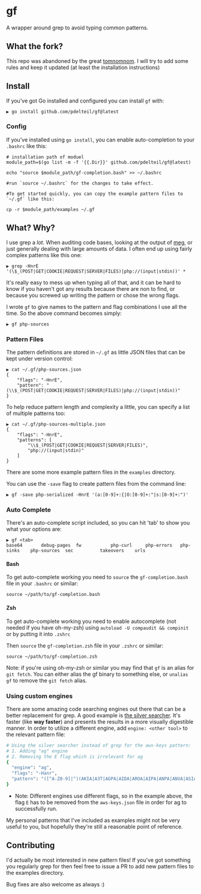 # gf

A wrapper around grep to avoid typing common patterns.

## What the fork? 

This repo was abandoned by the great [tomnomnom](https://github.com/tomnomnom). I will try to add some rules and keep it updated (at least the installation instructions) 


## Install

If you've got Go installed and configured you can install `gf` with:

```
▶ go install github.com/pdelteil/gf@latest
```
### Config

If you've installed using `go install`, you can enable auto-completion to your `.bashrc` like this:

```
# installation path of moduel
module_path=$(go list -m -f '{{.Dir}}' github.com/pdelteil/gf@latest)

echo "source $module_path/gf-completion.bash" >> ~/.bashrc

#run `source ~/.bashrc` for the changes to take effect.

#To get started quickly, you can copy the example pattern files to `~/.gf` like this:

cp -r $module_path/examples ~/.gf

```

## What? Why?

I use grep a *lot*. When auditing code bases, looking at the output of [meg](https://github.com/tomnomnom/meg),
or just generally dealing with large amounts of data. I often end up using fairly complex patterns like this one:

```
▶ grep -HnrE '(\$_(POST|GET|COOKIE|REQUEST|SERVER|FILES)|php://(input|stdin))' *
```

It's really easy to mess up when typing all of that, and it can be hard to know if you haven't got any
results because there are non to find, or because you screwed up writing the pattern or chose the wrong flags.

I wrote `gf` to give names to the pattern and flag combinations I use all the time. So the above command
becomes simply:

```
▶ gf php-sources
```

### Pattern Files

The pattern definitions are stored in `~/.gf` as little JSON files that can be kept under version control:

```
▶ cat ~/.gf/php-sources.json
{
    "flags": "-HnrE",
    "pattern": "(\\$_(POST|GET|COOKIE|REQUEST|SERVER|FILES)|php://(input|stdin))"
}
```

To help reduce pattern length and complexity a little, you can specify a list of multiple patterns too:

```
▶ cat ~/.gf/php-sources-multiple.json
{
    "flags": "-HnrE",
    "patterns": [
        "\\$_(POST|GET|COOKIE|REQUEST|SERVER|FILES)",
        "php://(input|stdin)"
    ]
}
```

There are some more example pattern files in the `examples` directory.

You can use the `-save` flag to create pattern files from the command line:

```
▶ gf -save php-serialized -HnrE '(a:[0-9]+:{|O:[0-9]+:"|s:[0-9]+:")'
```

### Auto Complete

There's an auto-complete script included, so you can hit 'tab' to show you what your options are:

```
▶ gf <tab>
base64       debug-pages  fw           php-curl     php-errors   php-sinks    php-sources  sec          takeovers    urls
```

#### Bash

To get auto-complete working you need to `source` the `gf-completion.bash` file in your `.bashrc` or similar:

```
source ~/path/to/gf-completion.bash
```

#### Zsh

To get auto-complete working you need to enable autocomplete (not needed if you have oh-my-zsh) using `autoload -U compaudit && compinit` or by putting it into `.zshrc`

Then `source` the `gf-completion.zsh` file in your `.zshrc` or similar:

```
source ~/path/to/gf-completion.zsh
```

Note: if you're using oh-my-zsh or similar you may find that `gf` is an alias for `git fetch`. You can either
alias the gf binary to something else, or `unalias gf` to remove the `git fetch` alias.

### Using custom engines

There are some amazing code searching engines out there that can be a better replacement for grep.
A good example is [the silver searcher](https://github.com/ggreer/the_silver_searcher).
It's faster (like **way faster**) and presents the results in a more visually digestible manner.
In order to utilize a different engine, add `engine: <other tool>` to the relevant pattern file:
```bash
# Using the silver searcher instead of grep for the aws-keys pattern:
# 1. Adding "ag" engine
# 2. Removing the E flag which is irrelevant for ag
{
  "engine": "ag",
  "flags": "-Hanr",
  "pattern": "([^A-Z0-9]|^)(AKIA|A3T|AGPA|AIDA|AROA|AIPA|ANPA|ANVA|ASIA)[A-Z0-9]{12,}"
}
```
* Note: Different engines use different flags, so in the example above, the flag `E` has to be removed from the `aws-keys.json` file in order for ag to successfully run.


My personal patterns that I've included as examples might not be very useful to you, but hopefully
they're still a reasonable point of reference.

## Contributing

I'd actually be most interested in new pattern files! If you've got something you regularly grep for
then feel free to issue a PR to add new pattern files to the examples directory.

Bug fixes are also welcome as always :)
